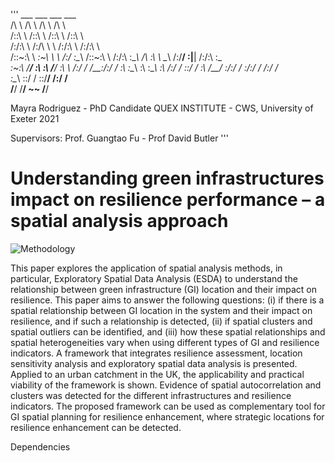 '''
      ___           ___           ___           ___     
     /\  \         /\  \         /\  \         /\  \    
    /::\  \       /::\  \       /::\  \       /::\  \   
   /:/\:\  \     /:/\ \  \     /:/\:\  \     /:/\:\  \  
  /::\~\:\  \   _\:\~\ \  \   /:/  \:\__\   /::\~\:\  \ 
 /:/\:\ \:\__\ /\ \:\ \ \__\ /:/__/ \:|__| /:/\:\ \:\__\
 \:\~\:\ \/__/ \:\ \:\ \/__/ \:\  \ /:/  / \/__\:\/:/  /
  \:\ \:\__\    \:\ \:\__\    \:\  /:/  /       \::/  / 
   \:\ \/__/     \:\/:/  /     \:\/:/  /        /:/  /  
    \:\__\        \::/  /       \::/__/        /:/  /   
     \/__/         \/__/         ~~            \/__/    
     
 Mayra Rodriguez - PhD Candidate
 QUEX INSTITUTE - CWS, University of Exeter
 2021

Supervisors: Prof. Guangtao Fu - Prof David Butler
'''


# Understanding green infrastructures impact on resilience performance – a spatial analysis approach


![Methodology](https://user-images.githubusercontent.com/48441144/116571765-486c8680-a903-11eb-9cfe-8ffe9a7c2755.png)


This paper explores the application of spatial analysis methods, in particular, Exploratory Spatial Data Analysis (ESDA) to understand the relationship between green infrastructure (GI) location and their impact on resilience. This paper aims to answer the following questions: (i) if there is a spatial relationship between GI location in the system and their impact on resilience, and if such a relationship is detected, (ii) if spatial clusters and spatial outliers can be identified, and (iii) how these spatial relationships and spatial heterogeneities vary when using different types of GI and resilience indicators. A framework that integrates resilience assessment, location sensitivity analysis and exploratory spatial data analysis is presented. Applied to an urban catchment in the UK, the applicability and practical viability of the framework is shown. Evidence of spatial autocorrelation and clusters was detected for the different infrastructures and resilience indicators. The proposed framework can be used as complementary tool for GI spatial planning for resilience enhancement, where strategic locations for resilience enhancement can be detected. 

Dependencies


